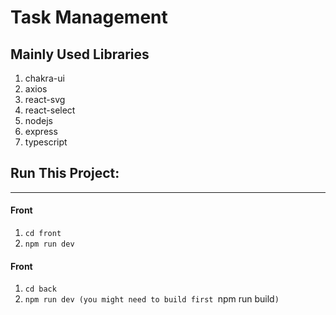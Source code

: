 # Task Management

## Mainly Used Libraries

1. chakra-ui
2. axios
3. react-svg
4. react-select
5. nodejs
6. express
7. typescript

## Run This Project:

---

#### **Front**

1. `cd front`
2. `npm run dev`

#### **Front**

1. `cd back`
2. `npm run dev (you might need to build first `npm run build`)`
